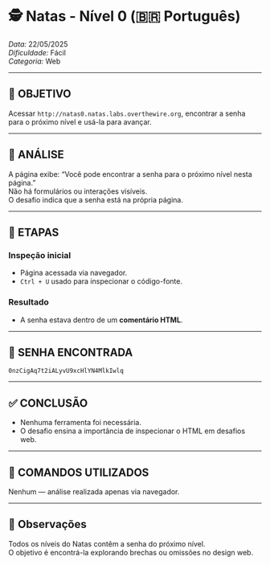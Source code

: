 # 🕵️ Natas - Nível 0 (🇧🇷 Português)  
*Data:* 22/05/2025  
*Dificuldade:* Fácil  
*Categoria:* Web

---

## 🎯 OBJETIVO

Acessar `http://natas0.natas.labs.overthewire.org`, encontrar a senha para o próximo nível e usá-la para avançar.

---

## 🔎 ANÁLISE

A página exibe: “Você pode encontrar a senha para o próximo nível nesta página.”  
Não há formulários ou interações visíveis.  
O desafio indica que a senha está na própria página.

---

## 🧱 ETAPAS

### Inspeção inicial

- Página acessada via navegador.  
- `Ctrl + U` usado para inspecionar o código-fonte.

### Resultado

- A senha estava dentro de um **comentário HTML**.

---

## 🔑 SENHA ENCONTRADA

```
0nzCigAq7t2iALyvU9xcHlYN4MlkIwlq
```

---

## ✅ CONCLUSÃO

- Nenhuma ferramenta foi necessária.  
- O desafio ensina a importância de inspecionar o HTML em desafios web.

---

## 🧪 COMANDOS UTILIZADOS

Nenhum — análise realizada apenas via navegador.

---

## 🧠 Observações

Todos os níveis do Natas contêm a senha do próximo nível.  
O objetivo é encontrá-la explorando brechas ou omissões no design web.
